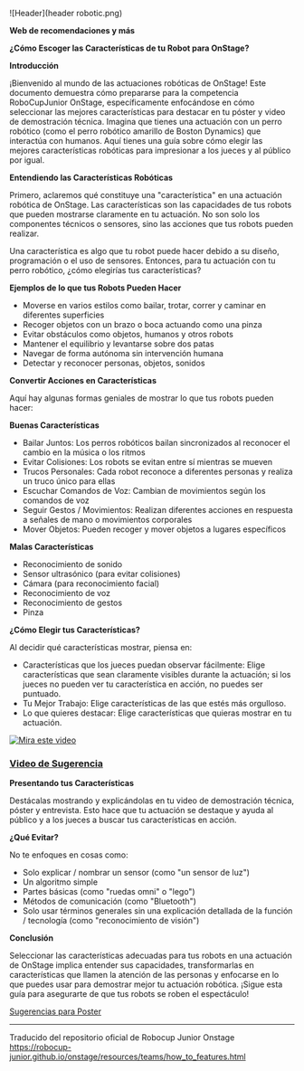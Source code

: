 ![Header](header robotic.png)


**Web de recomendaciones y más**


**¿Cómo Escoger las Características de tu Robot para OnStage?**

**Introducción**

¡Bienvenido al mundo de las actuaciones robóticas de OnStage! Este documento demuestra cómo prepararse para la competencia RoboCupJunior OnStage, específicamente enfocándose en cómo seleccionar las mejores características para destacar en tu póster y video de demostración técnica. Imagina que tienes una actuación con un perro robótico (como el perro robótico amarillo de Boston Dynamics) que interactúa con humanos. Aquí tienes una guía sobre cómo elegir las mejores características robóticas para impresionar a los jueces y al público por igual.

**Entendiendo las Características Robóticas**

Primero, aclaremos qué constituye una "característica" en una actuación robótica de OnStage. Las características son las capacidades de tus robots que pueden mostrarse claramente en tu actuación. No son solo los componentes técnicos o sensores, sino las acciones que tus robots pueden realizar.

Una característica es algo que tu robot puede hacer debido a su diseño, programación o el uso de sensores. Entonces, para tu actuación con tu perro robótico, ¿cómo elegirías tus características?

**Ejemplos de lo que tus Robots Pueden Hacer**

- Moverse en varios estilos como bailar, trotar, correr y caminar en diferentes superficies
- Recoger objetos con un brazo o boca actuando como una pinza
- Evitar obstáculos como objetos, humanos y otros robots
- Mantener el equilibrio y levantarse sobre dos patas
- Navegar de forma autónoma sin intervención humana
- Detectar y reconocer personas, objetos, sonidos

**Convertir Acciones en Características**

Aquí hay algunas formas geniales de mostrar lo que tus robots pueden hacer:

**Buenas Características**

- Bailar Juntos: Los perros robóticos bailan sincronizados al reconocer el cambio en la música o los ritmos
- Evitar Colisiones: Los robots se evitan entre sí mientras se mueven
- Trucos Personales: Cada robot reconoce a diferentes personas y realiza un truco único para ellas
- Escuchar Comandos de Voz: Cambian de movimientos según los comandos de voz
- Seguir Gestos / Movimientos: Realizan diferentes acciones en respuesta a señales de mano o movimientos corporales
- Mover Objetos: Pueden recoger y mover objetos a lugares específicos

**Malas Características**

- Reconocimiento de sonido
- Sensor ultrasónico (para evitar colisiones)
- Cámara (para reconocimiento facial)
- Reconocimiento de voz
- Reconocimiento de gestos
- Pinza

**¿Cómo Elegir tus Características?**

Al decidir qué características mostrar, piensa en:

- Características que los jueces puedan observar fácilmente: Elige características que sean claramente visibles durante la actuación; si los jueces no pueden ver tu característica en acción, no puedes ser puntuado.
- Tu Mejor Trabajo: Elige características de las que estés más orgulloso.
- Lo que quieres destacar: Elige características que quieras mostrar en tu actuación.

[![Mira este video](https://img.youtube.com/vi/ofRslDP51mY/maxresdefault.jpg)](https://youtu.be/ofRslDP51mY)

### [Video de Sugerencia](https://youtu.be/ofRslDP51mY)

**Presentando tus Características**

Destácalas mostrando y explicándolas en tu video de demostración técnica, póster y entrevista. Esto hace que tu actuación se destaque y ayuda al público y a los jueces a buscar tus características en acción.

**¿Qué Evitar?**

No te enfoques en cosas como:

- Solo explicar / nombrar un sensor (como "un sensor de luz")
- Un algoritmo simple
- Partes básicas (como "ruedas omni" o "lego")
- Métodos de comunicación (como "Bluetooth")
- Solo usar términos generales sin una explicación detallada de la función / tecnología (como "reconocimiento de visión")

**Conclusión**

Seleccionar las características adecuadas para tus robots en una actuación de OnStage implica entender sus capacidades, transformarlas en características que llamen la atención de las personas y enfocarse en lo que puedes usar para demostrar mejor tu actuación robótica. ¡Sigue esta guía para asegurarte de que tus robots se roben el espectáculo!

[Sugerencias para Poster](./sugerencias.md)



---

Traducido del repositorio oficial de Robocup Junior Onstage https://robocup-junior.github.io/onstage/resources/teams/how_to_features.html
